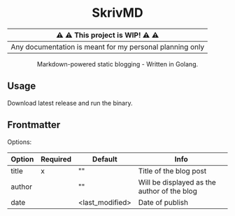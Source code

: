 <div align="center">

# SkrivMD

| :warning: :warning: This project is WIP! :warning: :warning: |
| ------------------------------------------------------------ |
| Any documentation is meant for my personal planning only     |

Markdown-powered static blogging - Written in Golang.

</div>

## Usage

Download latest release and run the binary.

## Frontmatter

Options:

| Option | Required | Default         | Info                                        |
| ------ | -------- | --------------- | ------------------------------------------- |
| title  | x        | ""              | Title of the blog post                      |
| author |          | ""              | Will be displayed as the author of the blog |
| date   |          | <last_modified> | Date of publish                             |

